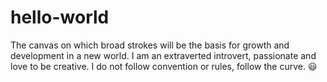 # hello-world
The canvas on which broad strokes will be the basis for growth and development in a new world.
I am an extraverted introvert, passionate and love to be creative.
I do not follow convention or rules, follow the curve.
😃
